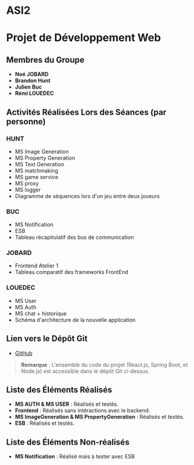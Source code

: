 # ASI2

Projet de Développement Web
===========================

Membres du Groupe
-----------------

-   **Noé JOBARD**  
-   **Brandon Hunt**  
-   **Julien Buc**  
-   **Rémi LOUEDEC**  

Activités Réalisées Lors des Séances (par personne)
---------------------------------------------------

### HUNT

-   MS Image Generation
-   MS Property Generation
-   MS Text Generation
-   MS matchmaking
-   MS game service
-   MS proxy
-   MS logger
-   Diagramme de séquences lors d'un jeu entre deux joueurs

### BUC

-   MS Notification
-   ESB
-   Tableau récapitulatif des bus de communication

### JOBARD

-   Frontend Atelier 1
-   Tableau comparatif des frameworks FrontEnd

### LOUEDEC

-   MS User
-   MS Auth
-   MS chat + historique
-   Schéma d'architecture de la nouvelle application

Lien vers le Dépôt Git
----------------------

-   [GitHub](https://github.com/Ashersxm/ASI2.git)

> **Remarque** : L'ensemble du code du projet (React.js, Spring Boot, et Node.js) est accessible dans le dépôt Git ci-dessus.

Liste des Éléments Réalisés
---------------------------

-   **MS AUTH & MS USER** : Réalisés et testés.
-   **Frontend** : Réalisés sans intéractions avec le backend.
-   **MS ImageGeneration & MS PropertyGeneration** : Réalisés et testés.
-   **ESB** : Réalisés et testés.

Liste des Éléments Non-réalisés
-------------------------------

-   **MS Notification** : Réalisé mais à tester avec ESB

